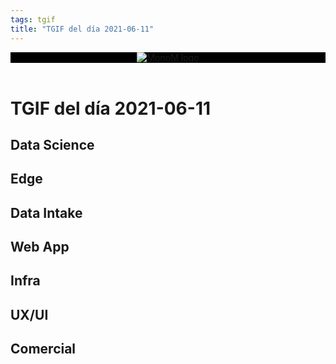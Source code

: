 ```yaml
---
tags: tgif
title: "TGIF del día 2021-06-11"
---
```


<header style="background-color: black;">
<a href="{{ '/' | url }}"><img src="{{ '/img/logo.png' | url }}" alt="MonoM logo"></a>
</header>

# TGIF del día 2021-06-11

## Data Science

## Edge

## Data Intake

## Web App

## Infra

## UX/UI

## Comercial
